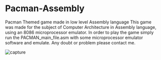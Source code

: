 # Pacman-Assembly
Pacman Themed game made in low level Assembly language
This game was made for the subject of Computer Architecture in Assembly language, using an 8086 microprocessor emulator.
In order to play the game simply run the PACMAN_main_file.asm with some microprocessor emulator software and emulate.
Any doubt or problem please contact me.

![capture](https://user-images.githubusercontent.com/25248584/53342952-187e5e80-3907-11e9-988b-f75dc26ac07b.PNG)
